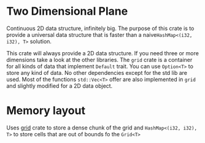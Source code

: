  # Two Dimensional Plane
Continuous 2D data structure, infinitely big.
The purpose of this crate is to provide a universal data structure that is faster
than a naive`HashMap<(i32, i32), T>`
solution.

This crate will always provide a 2D data structure. If you need three or more dimensions take a look at the
other libraries. The `grid` crate is a container for all kinds of data that implement `Default` trait.
You can use `Option<T>` to store any kind of data.
No other dependencies except for the std lib are used.
Most of the functions `std::Vec<T>` offer are also implemented in `grid` and slightly modified for a 2D data object.

# Memory layout
Uses [grid](https://docs.rs/grid/0.14.0/grid/) crate to store a dense chunk of the grid and `HashMap<(i32, i32), T>`
to store cells that are out of bounds fo the `Grid<T>`

